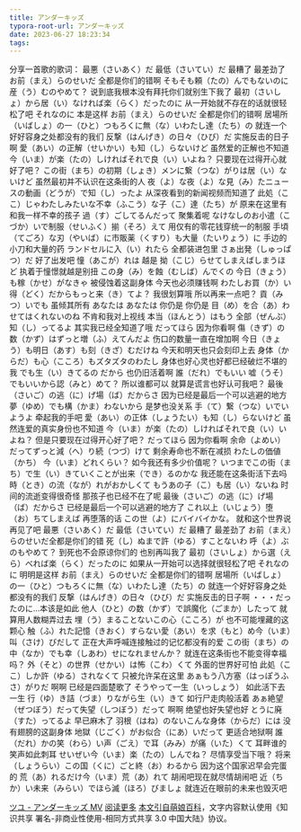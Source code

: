 ```yaml
---
title: アンダーキッズ
typora-root-url: アンダーキッズ
date: 2023-06-27 18:23:34
tags:
---
```

分享一首歌的歌词：
最悪（さいあく）だ 最低（さいてい）だ
最糟了 最差劲了
お前（まえ）らのせいだ
全都是你们的错啊
そもそも頼（たの）んでもないのに産（う）むのやめて？
说到底我根本没有拜托你们就别生下我了
最初（さいしょ）から居（い）なければ楽（らく）だったのに
从一开始就不存在的话就很轻松了吧
それなのに
本是这样
お前（まえ）らのせいだ
全都是你们的错啊
居場所（いばしょ）の一（ひと）つもろくに無（な）いわたし達（たち）の
就连一个好好容身之处都没有的我们
反撃（はんげき）の日々（ひび）だ
实施反击的日子啊
愛（あい）の正解（せいかい）も知（し）らないけど
虽然爱的正解也不知道
今（いま）が楽（たの）しければそれで良（い）いよね？
只要现在过得开心就好了吧？
この街（まち）の初期（しょき）メンに繋（つな）がりは居（い）ないけど
虽然最初并不认识在这条街的人
夜（よ）な夜（よ）な見（み）たニュースの動画（どうが）で知（し）ったよ
从深夜看到的新闻视频而知道了
此処（ここ）じゃわたしみたいな不幸（ふこう）な子（こ）達（たち）が
原来在这里有和我一样不幸的孩子
過（す）ごしてるんだって
聚集着呢
なけなしのお小遣（こづか）いで制服（せいふく）揃（そろ）えて
用仅有的零花钱穿统一的制服
手頃（てごろ）な刃（やいば）に市販薬（くすり）も大量（たいりょう）に
手边的小刀和大量的药
ランドセルに入（い）れたら
全都装进包里
さぁ出発（しゅっぱつ）だ
好了出发吧
憧（あこが）れは
越是
拗（こじ）らせてしまえばしまうほど
执着于憧憬就越是别扭
この身（み）を蝕（むしば）んでくの 今日（きょう）も稼（かせ）がなきゃ
被侵蚀着这副身体 今天也必须赚钱啊
わたしお買（か）い得（どく）だからもっと来（き）てよ？
我很划算哦 所以再来一点吧？
貢（みつ）いでも
虽倾其所有
あなたは あなたは
你仍是  你仍是
目（め）を合（あ）わせてはくれないのね
不肯和我对上视线
本当（ほんとう）はもう 全部（ぜんぶ）知（し）ってるよ
其实我已经全知道了哦
だってほら
因为你看啊
傷（きず）の数（かず）はずっと増（ふ）えてんだよ
伤口的数量一直在增加啊
今日（きょう）も明日（あす）も刻（きざ）むだけね
今天和明天也只会刻印上去
身体（からだ）も心（こころ）もズタズタのわたし
身体也好心灵也好都已经破烂不堪的我
でも生（い）きてるの だから
也仍旧活着啊
誰（だれ）でもいい 嘘（うそ）でもいいから認（みと）めて？
所以谁都可以 就算是谎言也好认可我吧？
最後（さいご）の逃（に）げ場（ば）だからさ
因为已经是最后一个可以逃避的地方
夢（ゆめ）でも構（かま）わないから
是梦也没关系
手（て）繋（つな）いでいようよ
牵起我的手吧
愛（あい）の正体（しょうたい）も知（し）らないけど
虽然连爱的真实身份也不知道
今（いま）が楽（たの）しければそれで良（い）いよね？
但是只要现在过得开心好了吧？
だってほら
因为你看啊
余命（よめい）だってずっと減（へ）り続（つづ）けて
剩余寿命也不断在减损
わたしの価値（かち） 今（いま）どれくらい？
如今我还有多少价值呢？
いつまでこの街（まち）で生（い）きていくことが出来（でき）るのかな
我还能在这条街活下去吗
時（とき）の流（なが）れがおかしくて もうあの子（こ）も居（い）ないね
时间的流逝变得很奇怪 那孩子也已经不在了呢
最後（さいご）の逃（に）げ場（ば）だからさ
已经是最后一个可以逃避的地方了
これ以上（いじょう）堕（お）ちてしまえば
再堕落的话
この世（よ）にバイバイかな。
就和这个世界说再见了吧
最悪（さいあく）だ 最低（さいてい）だ
最糟了 最差劲了
お前（まえ）らのせいだ全都是你们的错
死（し）ぬまで許（ゆる）すことないわ 呼（よ）ぶのもやめて？
到死也不会原谅你们的 也别再叫我了
最初（さいしょ）から選（えら）べれば楽（らく）だったのに
如果从一开始可以选择就很轻松了吧
それなのに
明明是这样
お前（まえ）らのせいだ
全都是你们的错啊
居場所（いばしょ）の一（ひと）つもろくに無（な）いわたし達（たち）の
就连一个好好容身之处都没有的我们
反撃（はんげき）の日々（ひび）だ
实施反击的日子啊
・・・だったのに…本该是如此
他人（ひと）の数（かず）で誤魔化（ごまか）したって
就算用人数糊弄过去
埋（う）まることないこの心（こころ）が
也不可能埋藏的这颗心
触（ふ）れた記憶（きおく）すらない愛（あい）を求（もと）め今（いま）叫（さけ）びだして
正在大声呼喊连接触过的记忆都没有的爱
この街（まち）の中（なか）でも幸（しあわ）せになれませんか？
就连在这条街也不能变得幸福吗？
外（そと）の世界（せかい）は怖（こわ）くて
外面的世界好可怕
此処（ここ）しか許（ゆる）されなくて
只被允许呆在这里
あぁもう八方塞（はっぽうふさ）がりだ
啊啊 已经是四面楚歌了
そうやって一生（いっしょう）
如此活下去一生
行（ゆ）き詰（づま）りながら生（い）きて
如行尸走肉般活着
あぁ絶望（ぜつぼう）だって失望（しつぼう）だって
啊啊 绝望也好失望也好
とうに廃（すた）ってるよ
早已麻木了
羽根（はね）のないこんな身体（からだ）には
没有翅膀的这副身体
地獄（じごく）がお似合（にあ）いだって
更适合地狱啊
誰（だれ）かの笑（わら）い声（ごえ）で耳（みみ）が痛（いた）くて
耳畔谁的笑声如此刺耳
せいぜい今（いま）楽（たの）しんでね？
尽情享受当下哦？
将来（しょうらい）この国（くに）ごと終（お）わるから
因为这个国家迟早会完蛋的
荒（あ）れるだけ今（いま）荒（あ）れて
胡闹吧现在就尽情胡闹吧
近（ちか）い未来（みらい）でほら滅（ほろ）びましょ
就连近在眼前的未来也毁灭吧

[ツユ - アンダーキッズ MV](https://youtu.be/TBoBfT-_sfM)
[阅读更多](https://zh.moegirl.org.cn/Under_Kids)
[本文引自萌娘百科](https://zh.moegirl.org.cn )，文字内容默认使用《知识共享 署名-非商业性使用-相同方式共享 3.0 中国大陆》协议。